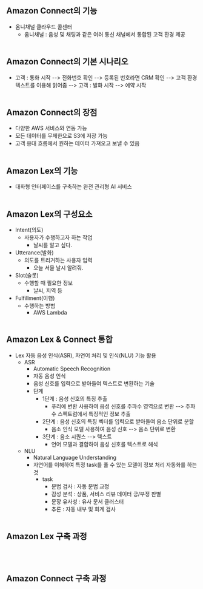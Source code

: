 ## Amazon Connect의 기능
- 옴니채널 클라우드 콜센터
  - 옴니채널 : 음성 및 채팅과 같은 여러 통신 채널에서 통합된 고객 환경 제공
<br/></br>

## Amazon Connect의 기본 시나리오
- 고객 : 통화 시작 --> 전화번호 확인 --> 등록된 번호라면 CRM 확인 --> 고객 환경 텍스트를 이용해 읽어줌 --> 고객 : 발화 시작 --> 예약 시작
<br/></br>

## Amazon Connect의 장점
- 다양한 AWS 서비스와 연동 가능
- 모든 데이터를 무제한으로 S3에 저장 가능
- 고객 응대 흐름에서 원하는 데이터 가져오고 보낼 수 있음
<br/></br>

## Amazon Lex의 기능
- 대화형 인터페이스를 구축하는 완전 관리형 AI 서비스
<br/></br>

## Amazon Lex의 구성요소
- Intent(의도)
  - 사용자가 수행하고자 하는 작업
    - 날씨를 알고 싶다.
- Utterance(발화)
  - 의도를 트리거하는 사용자 입력
    - 오늘 서울 날시 알려줘.
- Slot(슬롯)
  - 수행할 때 필요한 정보
    - 날씨, 지역 등
- Fulfillment(이행)
  - 수행하는 방법
    - AWS Lambda
<br/></br>

## Amazon Lex & Connect 통합
- Lex 자동 음성 인식(ASR), 자연어 처리 및 인식(NLU) 기능 활용
  - ASR
    - Automatic Speech Recognition
    - 자동 음성 인식
    - 음성 신호를 입력으로 받아들여 텍스트로 변환하는 기술
    - 단계
      - 1단계 : 음성 신호의 특징 추출
        - 푸리에 변환 사용하여 음성 신호를 주파수 영역으로 변환 --> 주파수 스펙트럼에서 특징적인 정보 추출
      - 2단계 : 음성 신호의 특징 벡터를 입력으로 받아들여 음소 단위로 분할
        - 음소 인식 모델 사용하여 음성 신호 --> 음소 단위로 변환
      - 3단계 : 음소 시퀀스 --> 텍스트
        - 언어 모델과 결합하여 음성 신호를 텍스트로 해석
  - NLU
    - Natural Language Understanding
    - 자연어를 이해하여 특정 task를 풀 수 있는 모델이 정보 처리 자동화를 하는 것
      - task
        - 문법 검사 : 자동 문법 교정
        - 감성 분석 : 상품, 서비스 리뷰 데이터 긍/부정 판별
        - 문장 유사성 : 유사 문서 클러스터
        - 추론 : 자동 내부 및 회계 검사
<br/></br>

## Amazon Lex 구축 과정
<br/></br>

## Amazon Connect 구축 과정
<br/></br>

